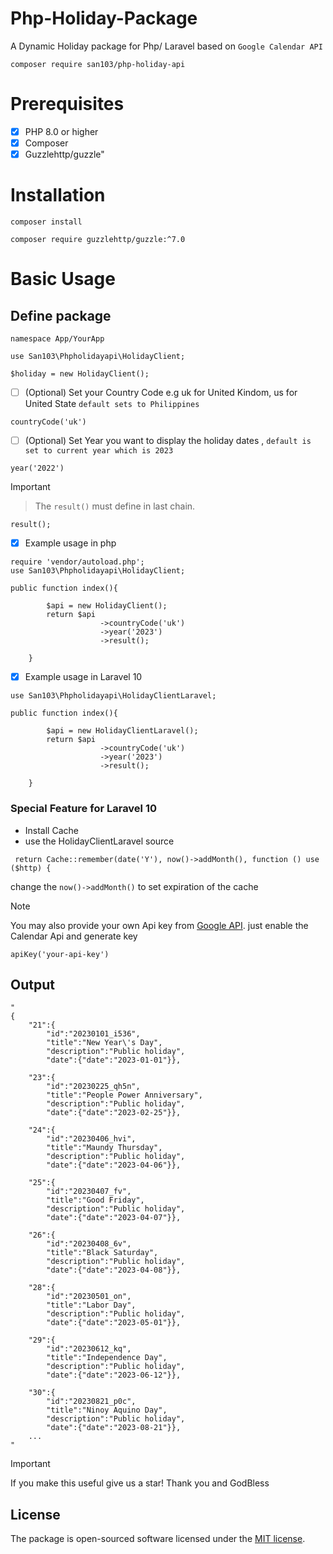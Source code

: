 # Php-Holiday-Package
A Dynamic Holiday package for Php/ Laravel based on `Google Calendar API`

    composer require san103/php-holiday-api

<h1>Prerequisites</h1>

- [x] PHP 8.0 or higher
- [x] Composer
- [x] Guzzlehttp/guzzle"

# Installation
```
composer install
```
```
composer require guzzlehttp/guzzle:^7.0
```

# Basic Usage


<h2> Define package </h2>

```
namespace App/YourApp

use San103\Phpholidayapi\HolidayClient;
```

```
$holiday = new HolidayClient();
```

- [ ] (Optional) Set your Country Code e.g uk for United Kindom, us for United State `default sets to Philippines`
```
countryCode('uk')
```

- [ ] (Optional) Set Year you want to display the holiday dates , `default is set to current year which is 2023`
```
year('2022')
```

> [!IMPORTANT]
> > The `result()` must define in last chain.
```
result(); 
```

- [x] Example usage in php
```
require 'vendor/autoload.php';
use San103\Phpholidayapi\HolidayClient;

public function index(){

        $api = new HolidayClient();
        return $api
                    ->countryCode('uk') 
                    ->year('2023') 
                    ->result();
      
    }
```

- [x] Example usage in Laravel 10
```
use San103\Phpholidayapi\HolidayClientLaravel;

public function index(){

        $api = new HolidayClientLaravel();
        return $api
                    ->countryCode('uk') 
                    ->year('2023') 
                    ->result();
      
    }
```
<h3>Special Feature for Laravel 10</h3>

- Install Cache 
- use the HolidayClientLaravel source
  
```
 return Cache::remember(date('Y'), now()->addMonth(), function () use ($http) {
```
change the `now()->addMonth()` to set expiration of the cache

> [!NOTE]
> You may also provide your own Api key from [Google API](https://developers.google.com/calendar/api/guides/overview).
>  just enable the Calendar Api and generate key
```
apiKey('your-api-key')
```

<h2>Output</h2>

```
"
{
    "21":{
        "id":"20230101_i536",
        "title":"New Year\'s Day",
        "description":"Public holiday",
        "date":{"date":"2023-01-01"}},

    "23":{
        "id":"20230225_qh5n",
        "title":"People Power Anniversary",
        "description":"Public holiday",
        "date":{"date":"2023-02-25"}},

    "24":{
        "id":"20230406_hvi",
        "title":"Maundy Thursday",
        "description":"Public holiday",
        "date":{"date":"2023-04-06"}},

    "25":{
        "id":"20230407_fv",
        "title":"Good Friday",
        "description":"Public holiday",
        "date":{"date":"2023-04-07"}},

    "26":{
        "id":"20230408_6v",
        "title":"Black Saturday",
        "description":"Public holiday",
        "date":{"date":"2023-04-08"}},

    "28":{
        "id":"20230501_on",
        "title":"Labor Day",
        "description":"Public holiday",
        "date":{"date":"2023-05-01"}},

    "29":{
        "id":"20230612_kq",
        "title":"Independence Day",
        "description":"Public holiday",
        "date":{"date":"2023-06-12"}},

    "30":{
        "id":"20230821_p0c",
        "title":"Ninoy Aquino Day",
        "description":"Public holiday",
        "date":{"date":"2023-08-21"}},
    ...
"
```
> [!IMPORTANT]
> If you make this useful give us a star! Thank you and GodBless
## License

The package is open-sourced software licensed under the [MIT license](https://opensource.org/licenses/MIT).


